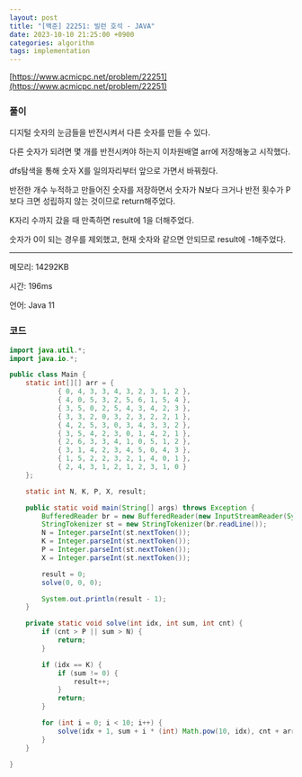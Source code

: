 ```yaml
---
layout: post
title: "[백준] 22251: 빌런 호석 - JAVA"
date: 2023-10-10 21:25:00 +0900
categories: algorithm
tags: implementation
---
```


[https://www.acmicpc.net/problem/22251](https://www.acmicpc.net/problem/22251)

### 풀이

디지털 숫자의 눈금들을 반전시켜서 다른 숫자를 만들 수 있다.

다른 숫자가 되려면 몇 개를 반전시켜야 하는지 이차원배열 arr에 저장해놓고 시작했다.

dfs탐색을 통해 숫자 X를 일의자리부터 앞으로 가면서 바꿔줬다.

반전한 개수 누적하고 만들어진 숫자를 저장하면서 숫자가 N보다 크거나 반전 횟수가 P보다 크면 성립하지 않는 것이므로 return해주었다.

K자리 수까지 갔을 때 만족하면 result에 1을 더해주었다.

숫자가 0이 되는 경우를 제외했고, 현재 숫자와 같으면 안되므로 result에 -1해주었다.

---

메모리: 14292KB

시간: 196ms

언어: Java 11

### 코드

```java
import java.util.*;
import java.io.*;

public class Main {
    static int[][] arr = {
            { 0, 4, 3, 3, 4, 3, 2, 3, 1, 2 },
            { 4, 0, 5, 3, 2, 5, 6, 1, 5, 4 },
            { 3, 5, 0, 2, 5, 4, 3, 4, 2, 3 },
            { 3, 3, 2, 0, 3, 2, 3, 2, 2, 1 },
            { 4, 2, 5, 3, 0, 3, 4, 3, 3, 2 },
            { 3, 5, 4, 2, 3, 0, 1, 4, 2, 1 },
            { 2, 6, 3, 3, 4, 1, 0, 5, 1, 2 },
            { 3, 1, 4, 2, 3, 4, 5, 0, 4, 3 },
            { 1, 5, 2, 2, 3, 2, 1, 4, 0, 1 },
            { 2, 4, 3, 1, 2, 1, 2, 3, 1, 0 }
    };

    static int N, K, P, X, result;

    public static void main(String[] args) throws Exception {
        BufferedReader br = new BufferedReader(new InputStreamReader(System.in));
        StringTokenizer st = new StringTokenizer(br.readLine());
        N = Integer.parseInt(st.nextToken());
        K = Integer.parseInt(st.nextToken());
        P = Integer.parseInt(st.nextToken());
        X = Integer.parseInt(st.nextToken());

        result = 0;
        solve(0, 0, 0);

        System.out.println(result - 1);
    }

    private static void solve(int idx, int sum, int cnt) {
        if (cnt > P || sum > N) {
            return;
        }

        if (idx == K) {
            if (sum != 0) {
                result++;
            }
            return;
        }

        for (int i = 0; i < 10; i++) {
            solve(idx + 1, sum + i * (int) Math.pow(10, idx), cnt + arr[X / (int) Math.pow(10, idx) % 10][i]);
        }
    }

}
```
